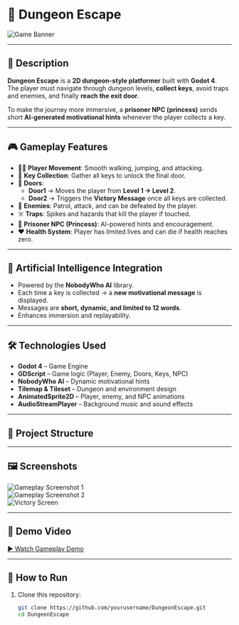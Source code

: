 # 🏰 Dungeon Escape  

![Game Banner](docs/banner.png) <!-- Replace with your own image -->

---

## 📖 Description  
**Dungeon Escape** is a **2D dungeon-style platformer** built with **Godot 4**.  
The player must navigate through dungeon levels, **collect keys**, avoid traps and enemies, and finally **reach the exit door**.  

To make the journey more immersive, a **prisoner NPC (princess)** sends short **AI-generated motivational hints** whenever the player collects a key.  

---

## 🎮 Gameplay Features  
- 👨‍🦱 **Player Movement**: Smooth walking, jumping, and attacking.  
- 🔑 **Key Collection**: Gather all keys to unlock the final door.  
- 🚪 **Doors**:  
  - **Door1** → Moves the player from **Level 1 → Level 2**.  
  - **Door2** → Triggers the **Victory Message** once all keys are collected.  
- 🧌 **Enemies**: Patrol, attack, and can be defeated by the player.  
- ☠️ **Traps**: Spikes and hazards that kill the player if touched.  
- 👑 **Prisoner NPC (Princess)**: AI-powered hints and encouragement.  
- ❤️ **Health System**: Player has limited lives and can die if health reaches zero.  

---

## 🤖 Artificial Intelligence Integration  
- Powered by the **NobodyWho AI** library.  
- Each time a key is collected → a **new motivational message** is displayed.  
- Messages are **short, dynamic, and limited to 12 words**.  
- Enhances immersion and replayability.  

---

## 🛠️ Technologies Used  
- **Godot 4** – Game Engine  
- **GDScript** – Game logic (Player, Enemy, Doors, Keys, NPC)  
- **NobodyWho AI** – Dynamic motivational hints  
- **Tilemap & Tileset** – Dungeon and environment design  
- **AnimatedSprite2D** – Player, enemy, and NPC animations  
- **AudioStreamPlayer** – Background music and sound effects  

---

## 🧩 Project Structure  

---

## 🖼️ Screenshots  
![Gameplay Screenshot 1](docs/screenshot1.png)  
![Gameplay Screenshot 2](docs/screenshot2.png)  
![Victory Screen](docs/screenshot_victory.png)  

---

## 🎥 Demo Video  
[▶ Watch Gameplay Demo](https://github.com/yourusername/DungeonEscape/demo.mp4) <!-- Replace with actual link -->

---

## 🚀 How to Run  
1. Clone this repository:  
   ```bash
   git clone https://github.com/yourusername/DungeonEscape.git
   cd DungeonEscape
